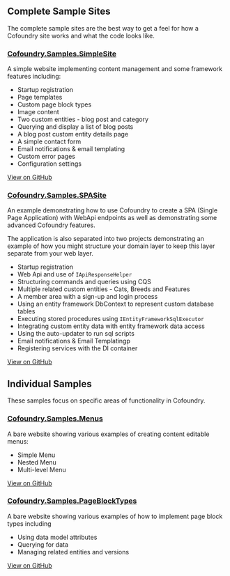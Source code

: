 ## Complete Sample Sites

The complete sample sites are the best way to get a feel for how a Cofoundry site works and what the code looks like. 

### [Cofoundry.Samples.SimpleSite](https://github.com/cofoundry-cms/Cofoundry.Samples.SimpleSite)

A simple website implementing content management and some framework features including:

- Startup registration
- Page templates
- Custom page block types
- Image content
- Two custom entities - blog post and category
- Querying and display a list of blog posts
- A blog post custom entity details page
- A simple contact form
- Email notifications & email templating
- Custom error pages
- Configuration settings

[View on GitHub](https://github.com/cofoundry-cms/Cofoundry.Samples.SimpleSite)


### [Cofoundry.Samples.SPASite](https://github.com/cofoundry-cms/Cofoundry.Samples.SPASite)

An example demonstrating how to use Cofoundry to create a SPA (Single Page Application) with WebApi endpoints as well as demonstrating some advanced Cofoundry features.

The application is also separated into two projects demonstrating an example of how you might structure your domain layer to keep this layer separate from your web layer.

- Startup registration
- Web Api and use of `IApiResponseHelper`
- Structuring commands and queries using CQS 
- Multiple related custom entities - Cats, Breeds and Features
- A member area with a sign-up and login process
- Using an entity framework DbContext to represent custom database tables
- Executing stored procedures using `IEntityFrameworkSqlExecutor`
- Integrating custom entity data with entity framework data access
- Using the auto-updater to run sql scripts
- Email notifications & Email Templatingp
- Registering services with the DI container

[View on GitHub](https://github.com/cofoundry-cms/Cofoundry.Samples.SPASite)

## Individual Samples

These samples focus on specific areas of functionality in Cofoundry.

### [Cofoundry.Samples.Menus](https://github.com/cofoundry-cms/Cofoundry.Samples.Menus)

A bare website showing various examples of creating content editable menus:

- Simple Menu
- Nested Menu
- Multi-level Menu

[View on GitHub](https://github.com/cofoundry-cms/Cofoundry.Samples.Menus)

### [Cofoundry.Samples.PageBlockTypes](https://github.com/cofoundry-cms/Cofoundry.Samples.PageBlockTypes)

A bare website showing various examples of how to implement page block types including

- Using data model attributes
- Querying for data
- Managing related entities and versions

[View on GitHub](https://github.com/cofoundry-cms/Cofoundry.Samples.PageBlockTypes)
